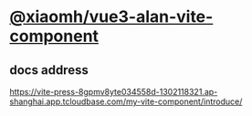 # [@xiaomh/vue3-alan-vite-component](https://www.npmjs.com/package/@xiaomh/vue3-alan-vite-component)

## docs address

<https://vite-press-8gpmv8yte034558d-1302118321.ap-shanghai.app.tcloudbase.com/my-vite-component/introduce/>
